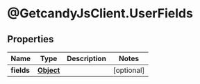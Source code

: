 # @GetcandyJsClient.UserFields

## Properties

Name | Type | Description | Notes
------------ | ------------- | ------------- | -------------
**fields** | [**Object**](.md) |  | [optional] 


